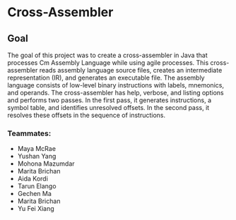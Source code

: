 # Cross-Assembler



## Goal
The goal of this project was to create a cross-assembler in Java that processes Cm Assembly Language while using agile processes. This cross-assembler reads assembly language source files, creates an intermediate representation (IR), and generates an executable file. The assembly language consists of low-level binary instructions with labels, mnemonics, and operands. The cross-assembler has help, verbose, and listing options and performs two passes. In the first pass, it generates instructions, a symbol table, and identifies unresolved offsets. In the second pass, it resolves these offsets in the sequence of instructions.

### Teammates:

- Maya McRae
- Yushan Yang
- Mohona Mazumdar
- Marita Brichan
- Aida Kordi
- Tarun Elango
- Gechen Ma
- Marita Brichan
- Yu Fei Xiang
